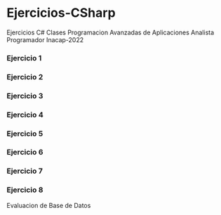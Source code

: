 # Ejercicios-CSharp
Ejercicios C# Clases Programacion Avanzadas de Aplicaciones Analista Programador Inacap-2022

### Ejercicio 1

### Ejercicio 2

### Ejercicio 3

### Ejercicio 4

### Ejercicio 5

### Ejercicio 6

### Ejercicio 7

### Ejercicio 8
Evaluacion de Base de Datos
